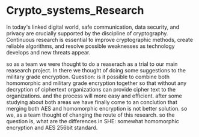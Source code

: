 # Crypto_systems_Research
In today's linked digital world, safe communication, data security, and privacy are crucially supported by the discipline of cryptography. Continuous research is essential to improve cryptographic methods, create reliable algorithms, and resolve possible weaknesses as technology develops and new threats appear.

so as a team we were thought to do a reaserach as a trial to our main reasearch project. In there we thought of doing some suggestions to the military grade encryption. 
Question: is it possible to combine both homomorphic and military grade encryption together so that without any decryption of ciphertext organizations can provide cipher text to the organizations. and the process will more easy and efficient. 
after some studying about both areas we have finally come to an conclution that merging both AES and homomorphic encryption is not better solution. so we, as a team thought of changing the route of this research. so the question is, 
  what are the differences in SHE: somewhat homomorphic encryption and AES 256bit standard.
